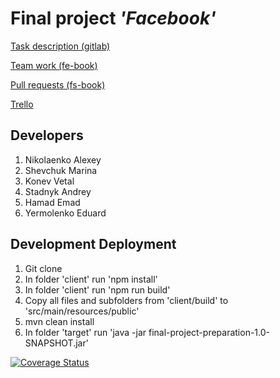 # Final project *'Facebook'*
[Task description (gitlab)](https://gitlab.com/dan-it/groups/fs9/-/tree/master/final-project)

[Team work (fe-book)](https://dan-it.gitlab.io/fe-book/teamwork/final.html)

[Pull requests (fs-book)](https://dan-it.gitlab.io/fs-book/new-structure/final-project/pull_request.html)

[Trello](https://trello.com/b/qijpJexT/fs9finalproject)

## Developers
1. Nikolaenko Alexey
2. Shevchuk Marina
3. Konev Vetal
4. Stadnyk Andrey
5. Hamad Emad
6. Yermolenko Eduard

## Development Deployment
1. Git clone
2. In folder 'client' run 'npm install'
3. In folder 'client' run 'npm run build'
4. Copy all files and subfolders from 'client/build' to 'src/main/resources/public'
5. mvn clean install
6. In folder 'target' run 'java -jar final-project-preparation-1.0-SNAPSHOT.jar'

[![Coverage Status](https://coveralls.io/repos/github/AndreyStadnyk/finalProject/badge.svg?branch=master)](https://coveralls.io/github/AndreyStadnyk/finalProject?branch=master)
